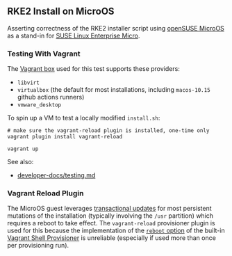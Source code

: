 RKE2 Install on MicroOS
---

Asserting correctness of the RKE2 installer script using [openSUSE MicroOS](https://microos.opensuse.org/)
as a stand-in for [SUSE Linux Enterprise Micro](https://www.suse.com/products/micro/).

### Testing With Vagrant

The [Vagrant box](https://app.vagrantup.com/dweomer/boxes/microos.amd64) used for this test supports these providers:
- `libvirt`
- `virtualbox` (the default for most installations, including `macos-10.15` github actions runners)
- `vmware_desktop`

To spin up a VM to test a locally modified `install.sh`:
```shell
# make sure the vagrant-reload plugin is installed, one-time only
vagrant plugin install vagrant-reload
```
```shell
vagrant up
```

See also:
- [developer-docs/testing.md](../../../../developer-docs/testing.md#environment-variables)

### Vagrant Reload Plugin

The MicroOS guest leverages [transactional updates](https://documentation.suse.com/sles/15-SP1/html/SLES-all/cha-transactional-updates.html)
for most persistent mutations of the installation (typically involving the `/usr` partition) which requires a reboot to
take effect. The `vagrant-reload` provisioner plugin is used for this because the implementation of the [`reboot` option](https://www.vagrantup.com/docs/provisioning/shell#reboot)
of the built-in [Vagrant Shell Provisioner](https://www.vagrantup.com/docs/provisioning/shell) is unreliable
(especially if used more than once per provisioning run).
